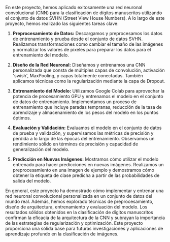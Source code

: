 En este proyecto, hemos aplicado exitosamente una red neuronal convolucional (CNN) para la clasificación de dígitos manuscritos utilizando el conjunto de datos SVHN (Street View House Numbers). A lo largo de este proyecto, hemos realizado las siguientes tareas clave:

1. **Preprocesamiento de Datos:** Descargamos y preprocesamos los datos de entrenamiento y prueba desde el conjunto de datos SVHN. Realizamos transformaciones como cambiar el tamaño de las imágenes y normalizar los valores de píxeles para preparar los datos para el entrenamiento del modelo.

2. **Diseño de la Red Neuronal:** Diseñamos y entrenamos una CNN personalizada que consta de múltiples capas de convolución, activación 'swish', MaxPooling, y capas totalmente conectadas. También aplicamos técnicas como la regularización mediante la capa de Dropout.

3. **Entrenamiento del Modelo:** Utilizamos Google Colab para aprovechar la potencia de procesamiento GPU y entrenamos el modelo en el conjunto de datos de entrenamiento. Implementamos un proceso de entrenamiento que incluye paradas tempranas, reducción de la tasa de aprendizaje y almacenamiento de los pesos del modelo en los puntos óptimos.

4. **Evaluación y Validación:** Evaluamos el modelo en el conjunto de datos de prueba y validación, y supervisamos las métricas de precisión y pérdida a lo largo de las épocas del entrenamiento. Observamos un rendimiento sólido en términos de precisión y capacidad de generalización del modelo.

5. **Predicción en Nuevas Imágenes:** Mostramos cómo utilizar el modelo entrenado para hacer predicciones en nuevas imágenes. Realizamos un preprocesamiento en una imagen de ejemplo y demostramos cómo obtener la etiqueta de clase predicha a partir de las probabilidades de salida del modelo.

En general, este proyecto ha demostrado cómo implementar y entrenar una red neuronal convolucional personalizada en un conjunto de datos del mundo real. Además, hemos explorado técnicas de preprocesamiento, diseño de arquitectura, entrenamiento y evaluación del modelo. Los resultados sólidos obtenidos en la clasificación de dígitos manuscritos confirman la eficacia de la arquitectura de la CNN y subrayan la importancia de las estrategias de regularización y optimización. Este proyecto proporciona una sólida base para futuras investigaciones y aplicaciones de aprendizaje profundo en la clasificación de imágenes.
